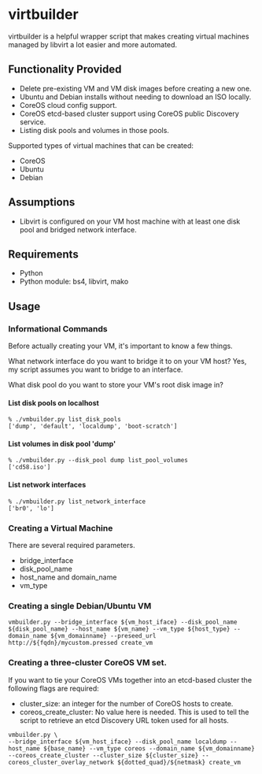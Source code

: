 # virtbuilder

virtbuilder is a helpful wrapper script that makes creating virtual machines managed by libvirt a lot easier and more automated.

## Functionality Provided

* Delete pre-existing VM and VM disk images before creating a new one.
* Ubuntu and Debian installs without needing to download an ISO locally.
* CoreOS cloud config support.
* CoreOS etcd-based cluster support using CoreOS public Discovery service.
* Listing disk pools and volumes in those pools.

Supported types of virtual machines that can be created:
* CoreOS
* Ubuntu
* Debian

## Assumptions

* Libvirt is configured on your VM host machine with at least one disk pool and bridged network interface.


## Requirements

* Python
* Python module: bs4, libvirt, mako

## Usage

### Informational Commands

Before actually creating your VM, it's important to know a few things.

What network interface do you want to bridge it to on your VM host? Yes, my script assumes you want to bridge to an interface.

What disk pool do you want to store your VM's root disk image in?

#### List disk pools on localhost

```
% ./vmbuilder.py list_disk_pools
['dump', 'default', 'localdump', 'boot-scratch']
```

#### List volumes in disk pool 'dump'

```
% ./vmbuilder.py --disk_pool dump list_pool_volumes
['cd58.iso']
```

#### List network interfaces

```
% ./vmbuilder.py list_network_interface
['br0', 'lo']
```

### Creating a Virtual Machine

There are several required parameters.

* bridge_interface
* disk_pool_name
* host_name and domain_name
* vm_type

### Creating a single Debian/Ubuntu VM

```
vmbuilder.py --bridge_interface ${vm_host_iface} --disk_pool_name ${disk_pool_name} --host_name ${vm_name} --vm_type ${host_type} --domain_name ${vm_domainname} --preseed_url http://${fqdn}/mycustom.pressed create_vm
```

### Creating a three-cluster CoreOS VM set.

If you want to tie your CoreOS VMs together into an etcd-based cluster the following flags are required:

* cluster_size: an integer for the number of CoreOS hosts to create.
* coreos_create_cluster: No value here is needed. This is used to tell the script to retrieve an etcd Discovery URL token used for all hosts.

```
vmbuilder.py \
--bridge_interface ${vm_host_iface} --disk_pool_name localdump --host_name ${base_name} --vm_type coreos --domain_name ${vm_domainname} --coreos_create_cluster --cluster_size ${cluster_size} --coreos_cluster_overlay_network ${dotted_quad}/${netmask} create_vm
```
